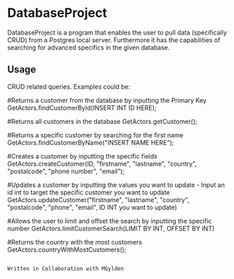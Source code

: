 # DatabaseProject

DatabaseProject is a program that enables the user to pull data (specifically CRUD)
from a Postgres local server. 
Furthermore it has the capabilities of searching for advanced specifics in the given database.


## Usage

CRUD related queries. Examples could be:

#Returns a customer from the database by inputting the Primary Key
GetActors.findCustomerById(INSERT INT ID HERE);

#Returns all customers in the database
GetActors.getCustomer();

#Returns a specific customer by searching for the first name
GetActors.findCustomerByName("INSERT NAME HERE");

#Creates a customer by inputting the specific fields
GetActors.createCustomer(ID, "firstname", "lastname", "country", "postalcode", "phone number", "email");

#Updates a customer by inputting the values you want to update - Input an id int to target the specific customer you want to update
GetActors.updateCustomer("firstname", "lastname", "country", "postalcode", "phone", "email", ID INT you want to update)

#Allows the user to limit and offset the search by inputting the specific number
GetActors.limitCustomerSearch(LIMIT BY INT, OFFSET BY INT) 

#Returns the country with the most customers
GetActors.countryWithMostCustomers();

```

Written in Collaboration with MGylden
